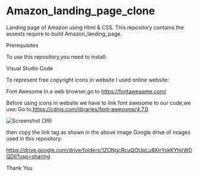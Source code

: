 # Amazon_landing_page_clone
Landing page of Amazon using Html &amp; CSS.
This repository contains the assests require to build Amazon_landing_page.


Prerequisites

To use this repository,you need to install:

Visual Studio Code

 To represent free copyright icons in website I used online website:

 Font Awesome
 In a web browser,go to https://fontawesome.com/

 Before using icons in website we have to link font awesome to our code,we use:
 Go to,https://cdnjs.com/libraries/font-awesome/4.7.0

 ![Screenshot (39)](https://github.com/Namrathak11/Amazon_landing_page_clone/assets/135998029/41fe1e46-b8f8-4623-be0a-9ca2b0090c0b)

 then copy the link tag as shown in the above image
 Google drive of images used in this repository:
 
 https://drive.google.com/drive/folders/1ZONgcRcuQOUpLu8XlrYskKYhjrW0QDIl?usp=sharing

 Thank You

